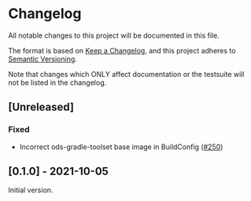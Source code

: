 # Changelog
All notable changes to this project will be documented in this file.

The format is based on [Keep a Changelog](https://keepachangelog.com/en/1.0.0/),
and this project adheres to [Semantic Versioning](https://semver.org/spec/v2.0.0.html).

Note that changes which ONLY affect documentation or the testsuite will not be
listed in the changelog.

## [Unreleased]
### Fixed

- Incorrect ods-gradle-toolset base image in BuildConfig ([#250](https://github.com/opendevstack/ods-pipeline/issues/250))

## [0.1.0] - 2021-10-05

Initial version.
